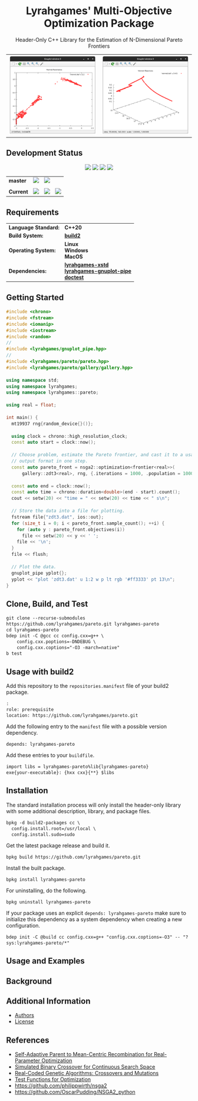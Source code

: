 <h1 align="center">
    Lyrahgames' Multi-Objective Optimization Package
</h1>

<p align="center">
    Header-Only C++ Library for the Estimation of N-Dimensional Pareto Frontiers
</p>

<table align="center">
    <tr>
        <td><img src="docs/images/viennet_pareto_parameters.png" width="300"/></td>
        <td><img src="docs/images/viennet_pareto_objectives.png" width="300"/></td>
    </tr>
</table>

## Development Status

<p align="center">
    <img src="https://img.shields.io/github/languages/top/lyrahgames/pareto.svg?style=for-the-badge">
    <img src="https://img.shields.io/github/languages/code-size/lyrahgames/pareto.svg?style=for-the-badge">
    <img src="https://img.shields.io/github/repo-size/lyrahgames/pareto.svg?style=for-the-badge">
    <a href="COPYING.md">
        <img src="https://img.shields.io/github/license/lyrahgames/pareto.svg?style=for-the-badge&color=blue">
    </a>
</p>

<b>
<table align="center">
    <tr>
        <td>
            master
        </td>
        <td>
            <a href="https://github.com/lyrahgames/pareto">
                <img src="https://img.shields.io/github/last-commit/lyrahgames/pareto/master.svg?logo=github&logoColor=white">
            </a>
        </td>    
        <!-- <td>
            <a href="https://circleci.com/gh/lyrahgames/pareto/tree/master"><img src="https://circleci.com/gh/lyrahgames/pareto/tree/master.svg?style=svg"></a>
        </td> -->
        <!-- <td>
            <a href="https://codecov.io/gh/lyrahgames/pareto">
              <img src="https://codecov.io/gh/lyrahgames/pareto/branch/master/graph/badge.svg" />
            </a>
        </td> -->
        <td>
            <a href="https://ci.cppget.org/?builds=lyrahgames-robin-hood&pv=&tc=*&cf=&mn=&tg=&rs=*">
                <img src="https://img.shields.io/badge/b|2 ci.cppget.org-Click here!-blue">
            </a>
        </td>
    </tr>
    <!-- <tr>
        <td>
            develop
        </td>
        <td>
            <a href="https://github.com/lyrahgames/pareto/tree/develop">
                <img src="https://img.shields.io/github/last-commit/lyrahgames/pareto/develop.svg?logo=github&logoColor=white">
            </a>
        </td>    
        <td>
            <a href="https://circleci.com/gh/lyrahgames/pareto/tree/develop"><img src="https://circleci.com/gh/lyrahgames/pareto/tree/develop.svg?style=svg"></a>
        </td>
        <td>
            <a href="https://codecov.io/gh/lyrahgames/pareto">
              <img src="https://codecov.io/gh/lyrahgames/pareto/branch/develop/graph/badge.svg" />
            </a>
        </td>
    </tr> -->
    <tr>
        <td>
        </td>
    </tr>
    <tr>
        <td>
            Current
        </td>
        <td>
            <a href="https://github.com/lyrahgames/pareto">
                <img src="https://img.shields.io/github/commit-activity/y/lyrahgames/pareto.svg?logo=github&logoColor=white">
            </a>
        </td>
        <!-- <td>
            <img src="https://img.shields.io/github/release/lyrahgames/pareto.svg?logo=github&logoColor=white">
        </td>
        <td>
            <img src="https://img.shields.io/github/release-pre/lyrahgames/pareto.svg?label=pre-release&logo=github&logoColor=white">
        </td> -->
        <td>
            <img src="https://img.shields.io/github/tag/lyrahgames/pareto.svg?logo=github&logoColor=white">
        </td>
        <td>
            <img src="https://img.shields.io/github/tag-date/lyrahgames/pareto.svg?label=latest%20tag&logo=github&logoColor=white">
        </td>
        <!-- <td>
            <a href="https://queue.cppget.org/robin-hood">
                <img src="https://img.shields.io/website/https/queue.cppget.org/robin-hood.svg?down_message=empty&down_color=blue&label=b|2%20queue.cppget.org&up_color=orange&up_message=running">
            </a>
        </td> -->
    </tr>
</table>
</b>

## Requirements
<b>
<table>
    <tr>
        <td>Language Standard:</td>
        <td>C++20</td>
    </tr>
    <tr>
        <td>Build System:</td>
        <td>
            <a href="https://build2.org/">build2</a>
        </td>
    </tr>
    <tr>
        <td>Operating System:</td>
        <td>
            Linux<br>
            Windows<br>
            MacOS
        </td>
    </tr>
    <tr>
        <td>Dependencies:</td>
        <td>
            <a href="https://github.com/lyrahgames/xstd">
                lyrahgames-xstd
            </a>
            <br>
            <a href="https://github.com/lyrahgames/gnuplot-pipe">
                lyrahgames-gnuplot-pipe
            </a>
            <br>
            <a href="https://cppget.org/doctest">
                doctest
            </a>
        </td>
    </tr>
</table>
</b>

## Getting Started
```c++
#include <chrono>
#include <fstream>
#include <iomanip>
#include <iostream>
#include <random>
//
#include <lyrahgames/gnuplot_pipe.hpp>
//
#include <lyrahgames/pareto/pareto.hpp>
#include <lyrahgames/pareto/gallery/gallery.hpp>

using namespace std;
using namespace lyrahgames;
using namespace lyrahgames::pareto;

using real = float;

int main() {
  mt19937 rng{random_device{}()};

  using clock = chrono::high_resolution_clock;
  const auto start = clock::now();

  // Choose problem, estimate the Pareto frontier, and cast it to a usable
  // output format in one step.
  const auto pareto_front = nsga2::optimization<frontier<real>>(
      gallery::zdt3<real>, rng, {.iterations = 1000, .population = 1000});

  const auto end = clock::now();
  const auto time = chrono::duration<double>(end - start).count();
  cout << setw(20) << "time = " << setw(20) << time << " s\n";

  // Store the data into a file for plotting.
  fstream file{"zdt3.dat", ios::out};
  for (size_t i = 0; i < pareto_front.sample_count(); ++i) {
    for (auto y : pareto_front.objectives(i))
      file << setw(20) << y << ' ';
    file << '\n';
  }
  file << flush;

  // Plot the data.
  gnuplot_pipe yplot{};
  yplot << "plot 'zdt3.dat' u 1:2 w p lt rgb '#ff3333' pt 13\n";
}
```

## Clone, Build, and Test

    git clone --recurse-submodules https://github.com/lyrahgames/pareto.git lyrahgames-pareto
    cd lyrahgames-pareto
    bdep init -C @gcc cc config.cxx=g++ \
        config.cxx.poptions=-DNDEBUG \
        config.cxx.coptions="-O3 -march=native"
    b test

## Usage with build2
Add this repository to the `repositories.manifest` file of your build2 package.

    :
    role: prerequisite
    location: https://github.com/lyrahgames/pareto.git

Add the following entry to the `manifest` file with a possible version dependency.

    depends: lyrahgames-pareto

Add these entries to your `buildfile`.

    import libs = lyrahgames-pareto%lib{lyrahgames-pareto}
    exe{your-executable}: {hxx cxx}{**} $libs


## Installation
The standard installation process will only install the header-only library with some additional description, library, and package files.

    bpkg -d build2-packages cc \
      config.install.root=/usr/local \
      config.install.sudo=sudo

Get the latest package release and build it.

    bpkg build https://github.com/lyrahgames/pareto.git

Install the built package.

    bpkg install lyrahgames-pareto

For uninstalling, do the following.

    bpkg uninstall lyrahgames-pareto

If your package uses an explicit `depends: lyrahgames-pareto` make sure to initialize this dependency as a system dependency when creating a new configuration.

    bdep init -C @build cc config.cxx=g++ "config.cxx.coptions=-O3" -- "?sys:lyrahgames-pareto/*"

## Usage and Examples

## Background

## Additional Information
- [Authors](AUTHORS.md)
- [License](COPYING.md)

## References
- [Self-Adaptive Parent to Mean-Centric Recombination for Real-Parameter Optimization](https://www.iitk.ac.in/kangal/papers/k2011001.pdf)
- [Simulated Binary Crossover for Continuous Search Space](https://content.wolfram.com/uploads/sites/13/2018/02/09-2-2.pdf)
- [Real-Coded Genetic Algorithms: Crossovers and Mutations](https://engineering.purdue.edu/~sudhoff/ee630/Lecture04.pdf)
- [Test Functions for Optimization](https://en.wikipedia.org/wiki/Test_functions_for_optimization)
- https://github.com/philippwirth/nsga2
- https://github.com/OscarPudding/NSGA2_python